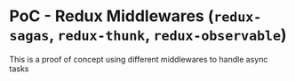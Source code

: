 # PoC - Redux Middlewares (`redux-sagas`, `redux-thunk`, `redux-observable`)

This is a proof of concept using different middlewares to handle async tasks